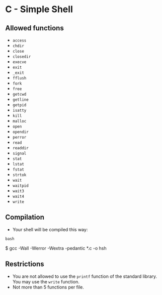 # C - Simple Shell

## Allowed functions
- `access`
- `chdir`
- `close`
- `closedir`
- `execve`
- `exit`
- `_exit`
- `fflush`
- `fork`
- `free`
- `getcwd`
- `getline`
- `getpid`
- `isatty`
- `kill`
- `malloc`
- `open`
- `opendir`
- `perror`
- `read`
- `readdir`
- `signal`
- `stat`
- `lstat`
- `fstat`
- `strtok`
- `wait`
- `waitpid`
- `wait3`
- `wait4`
- `write`

## Compilation
- Your shell will be compiled this way:

```bash```

$ gcc -Wall -Werror -Wextra -pedantic *.c -o hsh

## Restrictions

- You are not allowed to use the `printf` function of the standard library. You may use the `write` function.
- Not more than 5 functions per file.